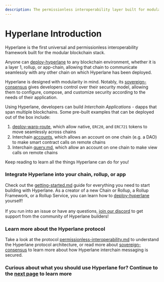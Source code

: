 ```yaml
---
description: The permissionless interoperability layer built for modular blockchains
---
```


# Hyperlane Introduction

Hyperlane is the first universal and permissionless interoperability framework built for the modular blockchain stack.&#x20;

Anyone can [deploy-hyperlane](deploy/deploy-hyperlane/ "mention") to any blockchain environment, whether it is a layer 1, rollup, or app-chain, allowing that chain to communicate seamlessly with any other chain on which Hyperlane has been deployed.

Hyperlane is designed with modularity in mind. Notably, its [sovereign-consensus](protocol/sovereign-consensus/ "mention") gives developers control over their security model, allowing them to configure, compose, and customize security according to the needs of their application.

Using Hyperlane, developers can build _Interchain Applications_ - dapps that span multiple blockchains. Some pre-built examples that can be deployed out of the box include:

1. [deploy-warp-route](deploy/deploy-warp-route/ "mention"), which allow native, `ERC20`, and `ERC721` tokens to move seamlessly across chains
2. Interchain [accounts](apis/accounts/ "mention"), which allows an account on one chain (e.g. a DAO) to make smart contract calls on remote chains
3. Interchain [query.md](apis/query.md "mention"), which allow an account on one chain to make view calls on remote chains

Keep reading to learn all the things Hyperlane can do for you!

### Integrate Hyperlane into your chain, rollup, or app

Check out the [getting-started.md](introduction/getting-started.md "mention") guide for everything you need to start building with Hyperlane. As a creator of a new Chain or Rollup, a Rollup Framework, or a Rollup Service, you can learn how to [deploy-hyperlane](deploy/deploy-hyperlane/ "mention") yourself!\
\
If you run into an issue or have any questions, [join our discord](https://discord.gg/hyperlane) to get support from the community of Hyperlane builders!

### Learn more about the Hyperlane protocol

Take a look at the protocol [permissionless-interoperability.md](protocol/permissionless-interoperability.md "mention") to understand the Hyperlane protocol architecture, or read more about [sovereign-consensus](protocol/sovereign-consensus/ "mention") to learn more about how Hyperlane interchain messaging is secured.

### Curious about what you should use Hyperlane for? Continue to the [next page](introduction/why-hyperlane/) to learn more
